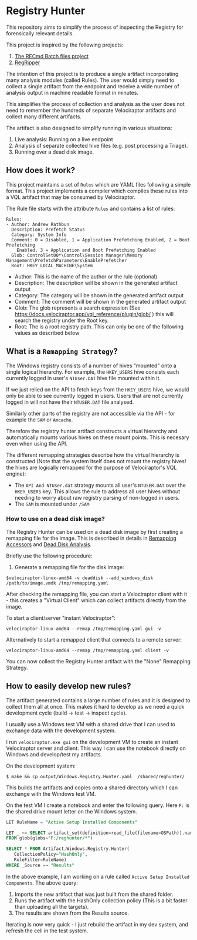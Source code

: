 # Registry Hunter

This repository aims to simplify the process of inspecting the
Registry for forensically relevant details.

This project is inspired by the following projects:

1. [The RECmd Batch files project](https://github.com/EricZimmerman/RECmd/tree/master/BatchExamples)
2. [RegRipper](https://github.com/keydet89/RegRipper4.0)

The intention of this project is to produce a single artifact
incorporating many analysis modules (called Rules). The user would
simply need to collect a single artifact from the endpoint and receive
a wide number of analysis output in machine readable format in
minutes.

This simplifies the process of collection and analysis as the user
does not need to remember the hundreds of separate Velociraptor
artifacts and collect many different artifacts.

The artifact is also designed to simplify running in various
situations:

1. Live analysis: Running on a live endpoint
2. Analysis of separate collected hive files (e.g. post processing a
   Triage).
3. Running over a dead disk image.

## How does it work?

This project maintains a set of `Rules` which are YAML files following
a simple format. This project implements a compiler which compiles
these rules into a VQL artifact that may be consumed by Velociraptor.

The Rule file starts with the attribute `Rules` and contains a list of
rules:

```
Rules:
- Author: Andrew Rathbun
  Description: Prefetch Status
  Category: System Info
  Comment: 0 = Disabled, 1 = Application Prefetching Enabled, 2 = Boot Prefetching
    Enabled, 3 = Application and Boot Prefetching Enabled
  Glob: ControlSet00*\Control\Session Manager\Memory Management\PrefetchParameters\EnablePrefetcher
  Root: HKEY_LOCAL_MACHINE\System
```

* Author: This is the name of the author or the rule (optional)
* Description: The description will be shown in the generated artifact
  output
* Category: The category will be shown in the generated artifact
  output
* Comment: The comment will be shown in the generated artifact output
* Glob: The glob represents a search expression (See
  https://docs.velociraptor.app/vql_reference/plugin/glob/ ) this will
  search the registry under the Root key.
* Root: The is a root registry path. This can only be one of the
  following values as described below

## What is a `Remapping Strategy`?

The Windows registry consists of a number of hives "mounted" onto a
single logical hierarchy. For example, the `HKEY_USERS` hive consists
each currently logged in user's `NTUser.DAT` hive file mounted within
it.

If we just relied on the API to fetch keys from the `HKEY_USERS` hive,
we would only be able to see currently logged in users. Users that are
not currently logged in will not have their `NTUSER.DAT` file
analysed.

Similarly other parts of the registry are not accessible via the API -
for example the `SAM` or `Amcache`.

Therefore the registry hunter artifact constructs a virtual hierarchy
and automatically mounts various hives on these mount points. This is
necesary even when using the API.

The different remapping strategies describe how the virtual hierarchy
is constructed (Note that the system itself does not mount the
registry hives! the hives are logically remapped for the purpose of
Velociraptor's VQL engine):

* The `API And NTUser.dat` strategy mounts all user's `NTUSER.DAT`
  over the `HKEY_USERS` key. This allows the rule to address all user
  hives without needing to worry about raw registry parsing of
  non-logged in users.
* The `SAM` is mounted under `/SAM`

### How to use on a dead disk image?

The Registry Hunter can be used on a dead disk image by first creating
a remapping file for the image. This is described in details in [Remapping Accessors](https://docs.velociraptor.app/docs/forensic/filesystem/remapping/) and [Dead Disk Analysis](https://docs.velociraptor.app/blog/2022/2022-03-22-deaddisk/).

Briefly use the following procedure:

1. Generate a remapping file for the disk image:

```
$velociraptor-linux-amd64 -v deaddisk --add_windows_disk /path/to/image.vmdk /tmp/remapping.yaml
```

After checking the remapping file, you can start a Velociraptor client
with it - this creates a "Virtual Client" which can collect artifacts
directly from the image.

To start a client/server "instant Velociraptor":

```
velociraptor-linux-amd64 --remap /tmp/remapping.yaml gui -v
```

Alternatively to start a remapped client that connects to a remote server:

```
velociraptor-linux-amd64 --remap /tmp/remapping.yaml client -v
```

You can now collect the Registry Hunter artifact with the "None"
Remapping Strategy.


## How to easily develop new rules?

The artifact generated contains a large number of rules and it is
designed to collect them all at once. This makes it hard to develop as
we need a quick development cycle (build -> test -> inspect cycle).

I usually use a Windows test VM with a shared drive that I can used to
exchange data with the development system.

I run `velociraptor.exe gui` on the development VM to create an
instant Velociraptor server and client. This way I can use the
notebook directly on Windows and develop/test my artifacts.

On the development system:

```
$ make && cp output/Windows.Registry.Hunter.yaml  /shared/reghunter/
```

This builds the artifacts and copies onto a shared directory which I
can exchange with the Windows test VM.

On the test VM I create a notebook and enter the following query. Here
`F:` is the shared drive mount letter on the Windows system.

```sql
LET RuleName = "Active Setup Installed Components"

LET _ <= SELECT artifact_set(definition=read_file(filename=OSPath)).name AS Name
FROM glob(globs="F:/reghunter/*")

SELECT * FROM Artifact.Windows.Registry.Hunter(
   CollectionPolicy="HashOnly",
   RuleFilter=RuleName)
WHERE _Source =~ "Results"

```

In the above example, I am working on a rule called `Active Setup
Installed Components`. The above query:

1. Imports the new artifact that was just built from the shared folder.
2. Runs the artifact with the HashOnly collection policy (This is a
   bit faster than uploading all the targets).
3. The results are shown from the Results source.

Iterating is now very quick - I just rebuild the artifact in my dev
system, and refresh the cell in the test system.
